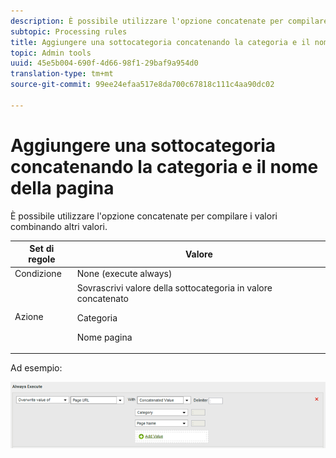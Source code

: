```yaml
---
description: È possibile utilizzare l'opzione concatenate per compilare i valori combinando altri valori.
subtopic: Processing rules
title: Aggiungere una sottocategoria concatenando la categoria e il nome della pagina
topic: Admin tools
uuid: 45e5b004-690f-4d66-98f1-29baf9a954d0
translation-type: tm+mt
source-git-commit: 99ee24efaa517e8da700c67818c111c4aa90dc02

---
```



# Aggiungere una sottocategoria concatenando la categoria e il nome della pagina

È possibile utilizzare l'opzione concatenate per compilare i valori combinando altri valori.

<table id="table_FF761C2011CD456B9A466C054A54FC30"> 
 <thead> 
  <tr> 
   <th colname="col1" class="entry"> Set di regole </th> 
   <th colname="col2" class="entry"> Valore </th> 
  </tr> 
 </thead>
 <tbody> 
  <tr> 
   <td colname="col1"> Condizione </td> 
   <td colname="col2"> None (execute always) </td> 
  </tr> 
  <tr> 
   <td colname="col1"> Azione </td> 
   <td colname="col2">Sovrascrivi valore della sottocategoria in valore concatenato <p>Categoria </p> <p>Nome pagina </p> </td> 
  </tr> 
 </tbody> 
</table>

Ad esempio:

![](assets/add-subcategory-using-concat.png)

